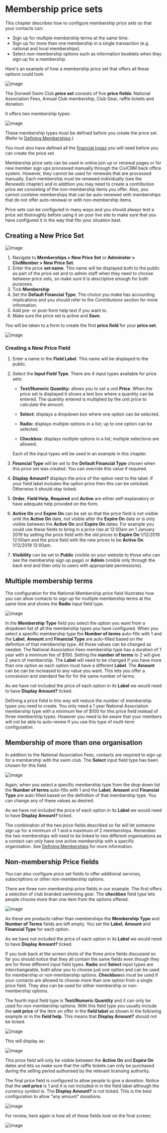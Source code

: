 # Membership price sets

This chapter describes how to configure membership price sets so that
your contacts can:

-   Sign up for multiple membership terms at the same time.
-   Sign up for more than one membership in a single transaction (e.g.
    national and local memberships).
-   Select non-membership options such as information booklets when they
    sign up for a membership.

Here's an example of how a membership price set that offers all these
options could look:

![image](../img/4.5_membership_price_sets_complete_price_set.png)


The Donwell Swim Club **price set** consists of five **price fields**:
National Association Fees, Annual Club membership, Club Gear, raffle
tickets and donation.

It offers two membership types:

![image](../img/4.5_membership_price_sets_types_1.png)


These membership types must be defined before you create the price set.
(Refer to [Defining Memberships](defining-memberships.md).)

You must also have defined all the [financial types](../contributions/key-concepts-and-configurations.md#financial-types) you will need before
you can create the price set.

Membership price sets can be used in online join up or renewal pages or
for new member sign ups processed manually through the CiviCRM back
office system. However, they cannot be used for renewals that are
processed manually. Each membership must be renewed individually (see
the *Renewals* chapter) and in addition you may need to create a
contribution price set consisting of the non-membership items you offer.
Also, you cannot combine memberships that can be auto-renewed with
memberships that do not offer auto-renewal or with non-membership items.


Price sets can be configured in many ways and you should always test a
price set thoroughly before using it on your live site to make sure that
you have configured it in the way that fits your situation best.

## Creating a New Price Set

![image](../img/4.5_membership_price_sets_new_new_price_set_1.png)


1.  Navigate to **Memberships > New Price Set** or **Administer >
    CiviMember > New Price Set**.
2.  Enter the price **set name**. This name will be displayed both to
    the public as part of the price set and to admin staff when they
    need to choose between price sets, so make sure it is descriptive
    enough for both purposes.
3.  Tick **Membership**
4.  Set the **Default Financial Type**. The choice you make has
    accounting implications and you should refer to the *Contributions*
    section for more information.
5.  Add pre- or post-form help text if you want to.
6.  Make sure the price set is active and **Save**.

You will be taken to a form to create the first **price field** for your
**price set.**

![image](../img/4.5_membership_price_sets_new_new_price_field_1.png)

### Creating a New Price Field

1.  Enter a name in the **Field Label**. This name will be displayed to
    the public.

2.  Select the **Input Field Type**. There are 4 input types available
    for price sets:

    -   **Text/Numeric Quantity:** allows you to set a unit **Price**.
        When the price set is displayed it shows a text box where a
        quantity can be entered. The quantity entered is multiplied by
        the unit price to calculate the amount.

    -   **Select:** displays a dropdown box where one option can be
        selected.

    -   **Radio:** displays multiple options in a list; up to one option
        can be selected.

    -   **Checkbox:** displays multiple options in a list; multiple
        selections are allowed.

    Each of the input types will be used in an example in this chapter.

3.  **Financial Type** will be set to the **Default Financial Type**
    chosen when this price set was created. You can override this value
    if required.

4.  **Display Amount?** displays the price of the option next to
    the label. If your field label includes the option price then this
    can be unticked. Otherwise it should stay ticked.

5.  **Order**, **Field Help**, **Required** and **Active** are either
    self-explanatory or have adequate help provided on the form.

6.  **Active On** and **Expire On** can be set so that the price field
    is not visible until the **Active On** date, not visible after the
    **Expire On** date or is only visible between the **Active On**
    and **Expire On** dates. For example you could use these fields to
    bring in a price rise at 12:00am on 1 January 2019 by setting the
    price field with the old prices to **Expire On** 1/12/2019 12:00am
    and the price field with the new prices to be **Active On** 1/12/2019
    12:00am.

7.  **Visibility** can be set to **Public** (visible on your website to
    those who can see the membership sign up page) or **Admin** (visible
    only through the back end and then only to users with appropriate
    permissions).

## Multiple membership terms

The configuration for the National Membership price field illustrates
how you can allow contacts to sign up for multiple membership terms at
the same time and shows the **Radio** input field type.

![image](../img/4.5_membership_price_sets_multi-term_1.png)

In the **Membership Type** field you select the option you want from
a dropdown list of all the membership types you have configured. When
you select a specific membership type the **Number of terms** auto-fills
with 1 and the **Label**, **Amount** and **Financial Type** are
auto-filled based on the definition of that membership type. All those
values can be changed as needed. The National Association Fees
membership type has a duration of 1 year with a minimum fee of $100.
Setting the **number of terms** to 2 will give 2 years of membership.
The **Label** will need to be changed if you have more than one option
as each option must have a different **Label**. The **Amount** can be
can be increased to any value you want. This lets you offer a concession
and standard fee for for the same number of terms.

As we have not included the price of each option in its **Label** we
would need to have **Display Amount?** ticked.

Defining a price field in this way will reduce the number of membership
types you need to create. You only need a 1 year National Association
membership type with a minimum fee of $100 for this price field instead
of three membership types. However you need to be aware that your
members will not be able to auto-renew if you use this type of
multi-term configuration.

## Membership of more than one organisation

In addition to the National Association Fees, contacts are required to
sign up for a membership with the swim club. The **Select** input field
type has been chosen for this field.

![image](../img/4.5_membership_price_sets_second_organisation_1.png)


Again, when you select a specific membership type from the drop down
list the **Number of terms** auto-fills with 1 and the **Label**,
**Amount** and **Financial Type** are auto-filled based on the
definition of that membership type. You can change any of these values
as desired.

As we have not included the price of each option in its **Label** we
would need to have **Display Amount?** ticked.

The combination of the two price fields described so far will let
someone sign up for a minimum of 1 and a maximum of 2 memberships.
Remember the two memberships will need to be linked to two different
organisations as a contact can only have one active membership with a
specific organisation. See [Defining Memberships](defining-memberships.md) for more information.

## Non-membership Price fields

You can also configure price set fields to offer additional services,
subscriptions or other non-membership options.

There are three non-membership price fields in our example. The first
offers a selection of club branded swimming gear. The **checkbox** field
type lets people choose more than one item from the options offered.

![image](../img/Membership_Pricesets_non-member_field_1.png)

As these are products rather than memberships the **Membership Type**
and **Number of Terms** fields are left empty. You set the **Label**,
**Amount** and **Financial Type** for each option.

As we have not included the price of each option in its **Label** we
would need to have **Display Amount?** ticked.

If you look back at the screen shots of the three price fields discussed
so far you should notice that they all contain the same fields even
though they are for three different input field types. **Radio** and
**Select** input types are interchangeable, both allow you to choose
just one option and can be used for membership or non-membership
options. **Checkbox**es must be used if your contacts are allowed to
choose more than one option from a single price field. They also can be
used for either membership or non-membership options.

The fourth input field type is **Text/Numeric Quantity** and it can only
be used for non-membership options. With this field type you usually
include the **unit price** of the item on offer in the **field label**
as shown in the following example or in the **field help**. This means
that **Display Amount?** should not be ticked.

![image](../img/4.5_membership_price_sets_raffle_dates_fields_used.png)

This will display as:

![image](../img/membership_price_set_raffle_preview_1.png)

This price field will only be visible between the **Active On** and
**Expire On** dates and lets us make sure that the raffle tickets can
only be purchased during the selling period authorised by the relevant
licensing authority.

The final price field is configured to allow people to give a donation.
Notice that the **unit price** is 1 and it is not included in in the
field label although the currency symbol is. The **Display Amount?** is
not ticked. This is the best configuration to allow "any amount"
donations.

![image](../img/4.5_membership_price_sets_donation.png)

For review, here again is how all of these fields look on the final
screen:

![image](../img/Membership_priceset_final.png)
